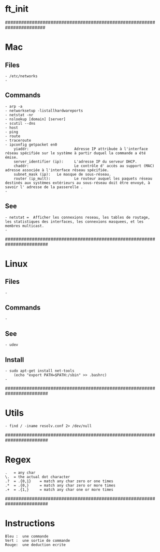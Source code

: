 # ft_init

#######################################################################
# Mac
## Files
	- /etc/networks
	- 

## Commands
	- arp -a
	- networksetup -listallhardwareports
	- netstat -nr
	- nslookup [domain] [server]
	- scutil --dns
	- host
	- ping
	- route
	- traceroute
	- ipconfig getpacket en0
		yiaddr:						Adresse IP attribuée à l'interface réseau spécifiée sur le système à partir duquel la commande a été émise.
		server_identifier (ip):		L'adresse IP du serveur DHCP.
		chaddr:						Le contrôle d' accès au support (MAC) adresse associée à l'interface réseau spécifiée.
		subnet_mask (ip):	Le masque de sous-réseau.
		router (ip_mult):			Le routeur auquel les paquets réseau destinés aux systèmes extérieurs au sous-réseau doit être envoyé, à savoir l' adresse de la passerelle .
	- 

## See
	- netstat =  Afficher les connexions reseau, les tables de routage, les statistiques des interfaces, les connexions masquees, et les membres multicast.  
	- 



########################################################################
# Linux
## Files
	- 

## Commands
	- 

## See
	- udev

## Install
	- sudo apt-get install net-tools 
		(echo "export PATH=$PATH:/sbin" >> .bashrc)
	- 



########################################################################
# Utils
	- find / -iname resolv.conf 2> /dev/null


########################################################################
# Regex 
	.	= any char
	\.	= the actual dot character
	.?	= .{0,1}	= match any char zero or one times
	.*	= .{0,}		= match any char zero or more times
	.+	= .{1,}		= match any char one or more times



########################################################################
# Instructions
	Bleu :  une commande
	Vert :	une sortie de commande
	Rouge:	une deduction ecrite
